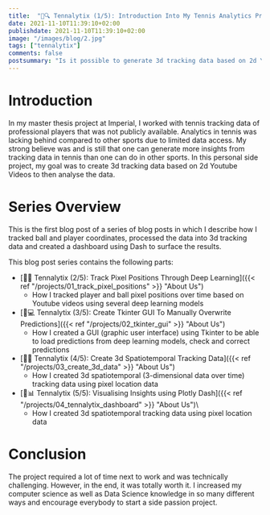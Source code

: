 ```yaml
---
title:  "🎾🔍 Tennalytix (1/5): Introduction Into My Tennis Analytics Project"
date: 2021-11-10T11:39:10+02:00
publishdate: 2021-11-10T11:39:10+02:00
image: "/images/blog/2.jpg"
tags: ["tennalytix"]
comments: false
postsummary: "Is it possible to generate 3d tracking data based on 2d Youtube tennis videos? Can we use the data to generate player insights?"
---
```


# Introduction
In my master thesis project at Imperial, I worked with tennis tracking data of professional players that was not publicly available. Analytics in tennis was lacking behind compared to other sports due to limited data access. My strong believe was and is still that one can generate more insights from tracking data in tennis than one can do in other sports. In this personal side project, my goal was to create 3d tracking data based on 2d Youtube Videos to then analyse the data. 

# Series Overview
This is the first blog post of a series of blog posts in which I describe how I tracked ball and player coordinates, processed the data into 3d tracking data and created a dashboard using Dash to surface the results. 

This blog post series contains the following parts: 
- [🎾🤖 Tennalytix (2/5): Track Pixel Positions Through Deep Learning]({{< ref "/projects/01_track_pixel_positions" >}} "About Us")
    - How I tracked player and ball pixel positions over time based on Youtube videos using several deep learning models
- [🎾💻 Tennalytix (3/5): Create Tkinter GUI To Manually Overwrite Predictions]({{< ref "/projects/02_tkinter_gui" >}} "About Us")
    - How I created a GUI (graphic user interface) using Tkinter to be able to load predictions from deep learning models, check and correct predictions
- [🎾🏹 Tennalytix (4/5): Create 3d Spatiotemporal Tracking Data]({{< ref "/projects/03_create_3d_data" >}} "About Us")
    - How I created 3d spatiotemporal (3-dimensional data over time) tracking data using pixel location data
- [🎾📊 Tennalytix (5/5): Visualising Insights using Plotly Dash]({{< ref "/projects/04_tennalytix_dashboard" >}} "About Us")\   
    - How I created 3d spatiotemporal tracking data using pixel location data

# Conclusion
The project required a lot of time next to work and was technically challenging. However, in the end, it was totally worth it. I increased my computer science as well as Data Science knowledge in so many different ways and encourage everybody to start a side passion project. 

